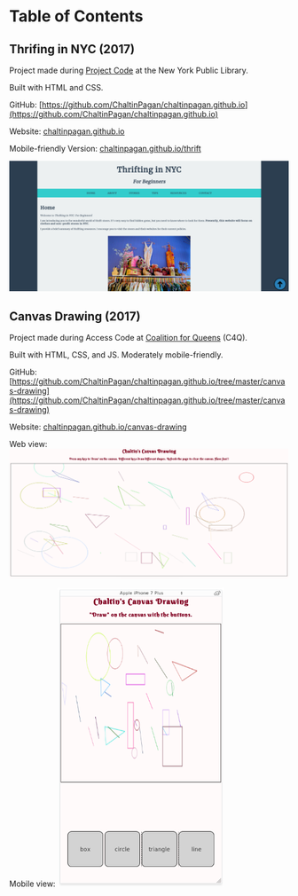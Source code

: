 # Table of Contents

## Thrifing in NYC (2017)
Project made during [Project Code](https://sites.google.com/a/nypl.org/techconnect/project_-code-1) at the New York Public Library.

Built with HTML and CSS.

GitHub: [https://github.com/ChaltinPagan/chaltinpagan.github.io](https://github.com/ChaltinPagan/chaltinpagan.github.io)

Website: [chaltinpagan.github.io](https://chaltinpagan.github.io)

Mobile-friendly Version: [chaltinpagan.github.io/thrift](https://chaltinpagan.github.io/thrift) 

![Screenshot](/screenshots/thrift-screen-1.png)

## Canvas Drawing (2017)
Project made during Access Code at [Coalition for Queens](https://www.c4q.nyc/) (C4Q).

Built with HTML, CSS, and JS. Moderately mobile-friendly.

GitHub: [https://github.com/ChaltinPagan/chaltinpagan.github.io/tree/master/canvas-drawing](https://github.com/ChaltinPagan/chaltinpagan.github.io/tree/master/canvas-drawing)

Website: [chaltinpagan.github.io/canvas-drawing](https://chaltinpagan.github.io/canvas-drawing)

Web view:
![Screenshot](/screenshots/canvas-drawing-screen-1.png)

Mobile view:
<img src="screenshots/canvas-drawing-screen-2.png" alt="mobile" style="width: 300px">